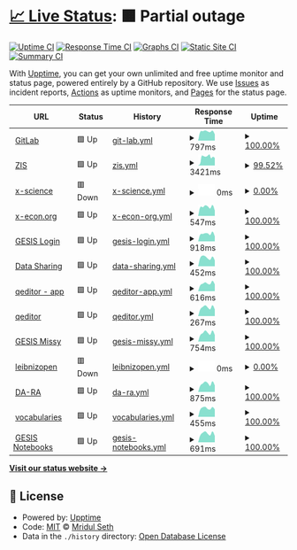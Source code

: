 # [📈 Live Status](https://GESISWTS.github.io/uptime): <!--live status--> **🟧 Partial outage**

[![Uptime CI](https://github.com/koj-co/upptime/workflows/Uptime%20CI/badge.svg)](https://github.com/koj-co/upptime/actions?query=workflow%3A%22Uptime+CI%22)
[![Response Time CI](https://github.com/koj-co/upptime/workflows/Response%20Time%20CI/badge.svg)](https://github.com/koj-co/upptime/actions?query=workflow%3A%22Response+Time+CI%22)
[![Graphs CI](https://github.com/koj-co/upptime/workflows/Graphs%20CI/badge.svg)](https://github.com/koj-co/upptime/actions?query=workflow%3A%22Graphs+CI%22)
[![Static Site CI](https://github.com/koj-co/upptime/workflows/Static%20Site%20CI/badge.svg)](https://github.com/koj-co/upptime/actions?query=workflow%3A%22Static+Site+CI%22)
[![Summary CI](https://github.com/koj-co/upptime/workflows/Summary%20CI/badge.svg)](https://github.com/koj-co/upptime/actions?query=workflow%3A%22Summary+CI%22)

With [Upptime](https://upptime.js.org), you can get your own unlimited and free uptime monitor and status page, powered entirely by a GitHub repository. We use [Issues](https://github.com/MridulS/test_status_page/issues) as incident reports, [Actions](https://github.com/MridulS/test_status_page/actions) as uptime monitors, and [Pages](https://MridulS.github.io/test_status_page) for the status page.

<!--start: status pages-->
<!-- This summary is generated by Upptime (https://github.com/upptime/upptime) -->
<!-- Do not edit this manually, your changes will be overwritten -->
<!-- prettier-ignore -->
| URL | Status | History | Response Time | Uptime |
| --- | ------ | ------- | ------------- | ------ |
| <img alt="" src="https://favicons.githubusercontent.com/git.gesis.org" height="13"> [GitLab](https://git.gesis.org) | 🟩 Up | [git-lab.yml](https://github.com/GESISWTS/uptime/commits/HEAD/history/git-lab.yml) | <details><summary><img alt="Response time graph" src="./graphs/git-lab/response-time-week.png" height="20"> 797ms</summary><br><a href="https://GESISWTS.github.io/uptime/history/git-lab"><img alt="Response time 735" src="https://img.shields.io/endpoint?url=https%3A%2F%2Fraw.githubusercontent.com%2FGESISWTS%2Fuptime%2FHEAD%2Fapi%2Fgit-lab%2Fresponse-time.json"></a><br><a href="https://GESISWTS.github.io/uptime/history/git-lab"><img alt="24-hour response time 555" src="https://img.shields.io/endpoint?url=https%3A%2F%2Fraw.githubusercontent.com%2FGESISWTS%2Fuptime%2FHEAD%2Fapi%2Fgit-lab%2Fresponse-time-day.json"></a><br><a href="https://GESISWTS.github.io/uptime/history/git-lab"><img alt="7-day response time 797" src="https://img.shields.io/endpoint?url=https%3A%2F%2Fraw.githubusercontent.com%2FGESISWTS%2Fuptime%2FHEAD%2Fapi%2Fgit-lab%2Fresponse-time-week.json"></a><br><a href="https://GESISWTS.github.io/uptime/history/git-lab"><img alt="30-day response time 797" src="https://img.shields.io/endpoint?url=https%3A%2F%2Fraw.githubusercontent.com%2FGESISWTS%2Fuptime%2FHEAD%2Fapi%2Fgit-lab%2Fresponse-time-month.json"></a><br><a href="https://GESISWTS.github.io/uptime/history/git-lab"><img alt="1-year response time 735" src="https://img.shields.io/endpoint?url=https%3A%2F%2Fraw.githubusercontent.com%2FGESISWTS%2Fuptime%2FHEAD%2Fapi%2Fgit-lab%2Fresponse-time-year.json"></a></details> | <details><summary><a href="https://GESISWTS.github.io/uptime/history/git-lab">100.00%</a></summary><a href="https://GESISWTS.github.io/uptime/history/git-lab"><img alt="All-time uptime 99.87%" src="https://img.shields.io/endpoint?url=https%3A%2F%2Fraw.githubusercontent.com%2FGESISWTS%2Fuptime%2FHEAD%2Fapi%2Fgit-lab%2Fuptime.json"></a><br><a href="https://GESISWTS.github.io/uptime/history/git-lab"><img alt="24-hour uptime 100.00%" src="https://img.shields.io/endpoint?url=https%3A%2F%2Fraw.githubusercontent.com%2FGESISWTS%2Fuptime%2FHEAD%2Fapi%2Fgit-lab%2Fuptime-day.json"></a><br><a href="https://GESISWTS.github.io/uptime/history/git-lab"><img alt="7-day uptime 100.00%" src="https://img.shields.io/endpoint?url=https%3A%2F%2Fraw.githubusercontent.com%2FGESISWTS%2Fuptime%2FHEAD%2Fapi%2Fgit-lab%2Fuptime-week.json"></a><br><a href="https://GESISWTS.github.io/uptime/history/git-lab"><img alt="30-day uptime 100.00%" src="https://img.shields.io/endpoint?url=https%3A%2F%2Fraw.githubusercontent.com%2FGESISWTS%2Fuptime%2FHEAD%2Fapi%2Fgit-lab%2Fuptime-month.json"></a><br><a href="https://GESISWTS.github.io/uptime/history/git-lab"><img alt="1-year uptime 99.87%" src="https://img.shields.io/endpoint?url=https%3A%2F%2Fraw.githubusercontent.com%2FGESISWTS%2Fuptime%2FHEAD%2Fapi%2Fgit-lab%2Fuptime-year.json"></a></details>
| <img alt="" src="https://favicons.githubusercontent.com/zis.gesis.org" height="13"> [ZIS](https://zis.gesis.org) | 🟩 Up | [zis.yml](https://github.com/GESISWTS/uptime/commits/HEAD/history/zis.yml) | <details><summary><img alt="Response time graph" src="./graphs/zis/response-time-week.png" height="20"> 3421ms</summary><br><a href="https://GESISWTS.github.io/uptime/history/zis"><img alt="Response time 2507" src="https://img.shields.io/endpoint?url=https%3A%2F%2Fraw.githubusercontent.com%2FGESISWTS%2Fuptime%2FHEAD%2Fapi%2Fzis%2Fresponse-time.json"></a><br><a href="https://GESISWTS.github.io/uptime/history/zis"><img alt="24-hour response time 3077" src="https://img.shields.io/endpoint?url=https%3A%2F%2Fraw.githubusercontent.com%2FGESISWTS%2Fuptime%2FHEAD%2Fapi%2Fzis%2Fresponse-time-day.json"></a><br><a href="https://GESISWTS.github.io/uptime/history/zis"><img alt="7-day response time 3421" src="https://img.shields.io/endpoint?url=https%3A%2F%2Fraw.githubusercontent.com%2FGESISWTS%2Fuptime%2FHEAD%2Fapi%2Fzis%2Fresponse-time-week.json"></a><br><a href="https://GESISWTS.github.io/uptime/history/zis"><img alt="30-day response time 3706" src="https://img.shields.io/endpoint?url=https%3A%2F%2Fraw.githubusercontent.com%2FGESISWTS%2Fuptime%2FHEAD%2Fapi%2Fzis%2Fresponse-time-month.json"></a><br><a href="https://GESISWTS.github.io/uptime/history/zis"><img alt="1-year response time 2555" src="https://img.shields.io/endpoint?url=https%3A%2F%2Fraw.githubusercontent.com%2FGESISWTS%2Fuptime%2FHEAD%2Fapi%2Fzis%2Fresponse-time-year.json"></a></details> | <details><summary><a href="https://GESISWTS.github.io/uptime/history/zis">99.52%</a></summary><a href="https://GESISWTS.github.io/uptime/history/zis"><img alt="All-time uptime 99.77%" src="https://img.shields.io/endpoint?url=https%3A%2F%2Fraw.githubusercontent.com%2FGESISWTS%2Fuptime%2FHEAD%2Fapi%2Fzis%2Fuptime.json"></a><br><a href="https://GESISWTS.github.io/uptime/history/zis"><img alt="24-hour uptime 96.65%" src="https://img.shields.io/endpoint?url=https%3A%2F%2Fraw.githubusercontent.com%2FGESISWTS%2Fuptime%2FHEAD%2Fapi%2Fzis%2Fuptime-day.json"></a><br><a href="https://GESISWTS.github.io/uptime/history/zis"><img alt="7-day uptime 99.52%" src="https://img.shields.io/endpoint?url=https%3A%2F%2Fraw.githubusercontent.com%2FGESISWTS%2Fuptime%2FHEAD%2Fapi%2Fzis%2Fuptime-week.json"></a><br><a href="https://GESISWTS.github.io/uptime/history/zis"><img alt="30-day uptime 99.82%" src="https://img.shields.io/endpoint?url=https%3A%2F%2Fraw.githubusercontent.com%2FGESISWTS%2Fuptime%2FHEAD%2Fapi%2Fzis%2Fuptime-month.json"></a><br><a href="https://GESISWTS.github.io/uptime/history/zis"><img alt="1-year uptime 99.76%" src="https://img.shields.io/endpoint?url=https%3A%2F%2Fraw.githubusercontent.com%2FGESISWTS%2Fuptime%2FHEAD%2Fapi%2Fzis%2Fuptime-year.json"></a></details>
| <img alt="" src="https://favicons.githubusercontent.com/www.x-science.org" height="13"> [x-science](https://www.x-science.org/xscience/#!Home) | 🟥 Down | [x-science.yml](https://github.com/GESISWTS/uptime/commits/HEAD/history/x-science.yml) | <details><summary><img alt="Response time graph" src="./graphs/x-science/response-time-week.png" height="20"> 0ms</summary><br><a href="https://GESISWTS.github.io/uptime/history/x-science"><img alt="Response time 478" src="https://img.shields.io/endpoint?url=https%3A%2F%2Fraw.githubusercontent.com%2FGESISWTS%2Fuptime%2FHEAD%2Fapi%2Fx-science%2Fresponse-time.json"></a><br><a href="https://GESISWTS.github.io/uptime/history/x-science"><img alt="24-hour response time 0" src="https://img.shields.io/endpoint?url=https%3A%2F%2Fraw.githubusercontent.com%2FGESISWTS%2Fuptime%2FHEAD%2Fapi%2Fx-science%2Fresponse-time-day.json"></a><br><a href="https://GESISWTS.github.io/uptime/history/x-science"><img alt="7-day response time 0" src="https://img.shields.io/endpoint?url=https%3A%2F%2Fraw.githubusercontent.com%2FGESISWTS%2Fuptime%2FHEAD%2Fapi%2Fx-science%2Fresponse-time-week.json"></a><br><a href="https://GESISWTS.github.io/uptime/history/x-science"><img alt="30-day response time 520" src="https://img.shields.io/endpoint?url=https%3A%2F%2Fraw.githubusercontent.com%2FGESISWTS%2Fuptime%2FHEAD%2Fapi%2Fx-science%2Fresponse-time-month.json"></a><br><a href="https://GESISWTS.github.io/uptime/history/x-science"><img alt="1-year response time 471" src="https://img.shields.io/endpoint?url=https%3A%2F%2Fraw.githubusercontent.com%2FGESISWTS%2Fuptime%2FHEAD%2Fapi%2Fx-science%2Fresponse-time-year.json"></a></details> | <details><summary><a href="https://GESISWTS.github.io/uptime/history/x-science">0.00%</a></summary><a href="https://GESISWTS.github.io/uptime/history/x-science"><img alt="All-time uptime 94.68%" src="https://img.shields.io/endpoint?url=https%3A%2F%2Fraw.githubusercontent.com%2FGESISWTS%2Fuptime%2FHEAD%2Fapi%2Fx-science%2Fuptime.json"></a><br><a href="https://GESISWTS.github.io/uptime/history/x-science"><img alt="24-hour uptime 0.00%" src="https://img.shields.io/endpoint?url=https%3A%2F%2Fraw.githubusercontent.com%2FGESISWTS%2Fuptime%2FHEAD%2Fapi%2Fx-science%2Fuptime-day.json"></a><br><a href="https://GESISWTS.github.io/uptime/history/x-science"><img alt="7-day uptime 0.00%" src="https://img.shields.io/endpoint?url=https%3A%2F%2Fraw.githubusercontent.com%2FGESISWTS%2Fuptime%2FHEAD%2Fapi%2Fx-science%2Fuptime-week.json"></a><br><a href="https://GESISWTS.github.io/uptime/history/x-science"><img alt="30-day uptime 36.84%" src="https://img.shields.io/endpoint?url=https%3A%2F%2Fraw.githubusercontent.com%2FGESISWTS%2Fuptime%2FHEAD%2Fapi%2Fx-science%2Fuptime-month.json"></a><br><a href="https://GESISWTS.github.io/uptime/history/x-science"><img alt="1-year uptime 94.38%" src="https://img.shields.io/endpoint?url=https%3A%2F%2Fraw.githubusercontent.com%2FGESISWTS%2Fuptime%2FHEAD%2Fapi%2Fx-science%2Fuptime-year.json"></a></details>
| <img alt="" src="https://favicons.githubusercontent.com/x-econ.org" height="13"> [x-econ.org](https://x-econ.org/xecon/#!Home) | 🟩 Up | [x-econ-org.yml](https://github.com/GESISWTS/uptime/commits/HEAD/history/x-econ-org.yml) | <details><summary><img alt="Response time graph" src="./graphs/x-econ-org/response-time-week.png" height="20"> 547ms</summary><br><a href="https://GESISWTS.github.io/uptime/history/x-econ-org"><img alt="Response time 487" src="https://img.shields.io/endpoint?url=https%3A%2F%2Fraw.githubusercontent.com%2FGESISWTS%2Fuptime%2FHEAD%2Fapi%2Fx-econ-org%2Fresponse-time.json"></a><br><a href="https://GESISWTS.github.io/uptime/history/x-econ-org"><img alt="24-hour response time 326" src="https://img.shields.io/endpoint?url=https%3A%2F%2Fraw.githubusercontent.com%2FGESISWTS%2Fuptime%2FHEAD%2Fapi%2Fx-econ-org%2Fresponse-time-day.json"></a><br><a href="https://GESISWTS.github.io/uptime/history/x-econ-org"><img alt="7-day response time 547" src="https://img.shields.io/endpoint?url=https%3A%2F%2Fraw.githubusercontent.com%2FGESISWTS%2Fuptime%2FHEAD%2Fapi%2Fx-econ-org%2Fresponse-time-week.json"></a><br><a href="https://GESISWTS.github.io/uptime/history/x-econ-org"><img alt="30-day response time 525" src="https://img.shields.io/endpoint?url=https%3A%2F%2Fraw.githubusercontent.com%2FGESISWTS%2Fuptime%2FHEAD%2Fapi%2Fx-econ-org%2Fresponse-time-month.json"></a><br><a href="https://GESISWTS.github.io/uptime/history/x-econ-org"><img alt="1-year response time 481" src="https://img.shields.io/endpoint?url=https%3A%2F%2Fraw.githubusercontent.com%2FGESISWTS%2Fuptime%2FHEAD%2Fapi%2Fx-econ-org%2Fresponse-time-year.json"></a></details> | <details><summary><a href="https://GESISWTS.github.io/uptime/history/x-econ-org">100.00%</a></summary><a href="https://GESISWTS.github.io/uptime/history/x-econ-org"><img alt="All-time uptime 99.97%" src="https://img.shields.io/endpoint?url=https%3A%2F%2Fraw.githubusercontent.com%2FGESISWTS%2Fuptime%2FHEAD%2Fapi%2Fx-econ-org%2Fuptime.json"></a><br><a href="https://GESISWTS.github.io/uptime/history/x-econ-org"><img alt="24-hour uptime 100.00%" src="https://img.shields.io/endpoint?url=https%3A%2F%2Fraw.githubusercontent.com%2FGESISWTS%2Fuptime%2FHEAD%2Fapi%2Fx-econ-org%2Fuptime-day.json"></a><br><a href="https://GESISWTS.github.io/uptime/history/x-econ-org"><img alt="7-day uptime 100.00%" src="https://img.shields.io/endpoint?url=https%3A%2F%2Fraw.githubusercontent.com%2FGESISWTS%2Fuptime%2FHEAD%2Fapi%2Fx-econ-org%2Fuptime-week.json"></a><br><a href="https://GESISWTS.github.io/uptime/history/x-econ-org"><img alt="30-day uptime 100.00%" src="https://img.shields.io/endpoint?url=https%3A%2F%2Fraw.githubusercontent.com%2FGESISWTS%2Fuptime%2FHEAD%2Fapi%2Fx-econ-org%2Fuptime-month.json"></a><br><a href="https://GESISWTS.github.io/uptime/history/x-econ-org"><img alt="1-year uptime 99.96%" src="https://img.shields.io/endpoint?url=https%3A%2F%2Fraw.githubusercontent.com%2FGESISWTS%2Fuptime%2FHEAD%2Fapi%2Fx-econ-org%2Fuptime-year.json"></a></details>
| <img alt="" src="https://favicons.githubusercontent.com/login.gesis.org" height="13"> [GESIS Login](https://login.gesis.org) | 🟩 Up | [gesis-login.yml](https://github.com/GESISWTS/uptime/commits/HEAD/history/gesis-login.yml) | <details><summary><img alt="Response time graph" src="./graphs/gesis-login/response-time-week.png" height="20"> 918ms</summary><br><a href="https://GESISWTS.github.io/uptime/history/gesis-login"><img alt="Response time 882" src="https://img.shields.io/endpoint?url=https%3A%2F%2Fraw.githubusercontent.com%2FGESISWTS%2Fuptime%2FHEAD%2Fapi%2Fgesis-login%2Fresponse-time.json"></a><br><a href="https://GESISWTS.github.io/uptime/history/gesis-login"><img alt="24-hour response time 613" src="https://img.shields.io/endpoint?url=https%3A%2F%2Fraw.githubusercontent.com%2FGESISWTS%2Fuptime%2FHEAD%2Fapi%2Fgesis-login%2Fresponse-time-day.json"></a><br><a href="https://GESISWTS.github.io/uptime/history/gesis-login"><img alt="7-day response time 918" src="https://img.shields.io/endpoint?url=https%3A%2F%2Fraw.githubusercontent.com%2FGESISWTS%2Fuptime%2FHEAD%2Fapi%2Fgesis-login%2Fresponse-time-week.json"></a><br><a href="https://GESISWTS.github.io/uptime/history/gesis-login"><img alt="30-day response time 874" src="https://img.shields.io/endpoint?url=https%3A%2F%2Fraw.githubusercontent.com%2FGESISWTS%2Fuptime%2FHEAD%2Fapi%2Fgesis-login%2Fresponse-time-month.json"></a><br><a href="https://GESISWTS.github.io/uptime/history/gesis-login"><img alt="1-year response time 878" src="https://img.shields.io/endpoint?url=https%3A%2F%2Fraw.githubusercontent.com%2FGESISWTS%2Fuptime%2FHEAD%2Fapi%2Fgesis-login%2Fresponse-time-year.json"></a></details> | <details><summary><a href="https://GESISWTS.github.io/uptime/history/gesis-login">100.00%</a></summary><a href="https://GESISWTS.github.io/uptime/history/gesis-login"><img alt="All-time uptime 98.78%" src="https://img.shields.io/endpoint?url=https%3A%2F%2Fraw.githubusercontent.com%2FGESISWTS%2Fuptime%2FHEAD%2Fapi%2Fgesis-login%2Fuptime.json"></a><br><a href="https://GESISWTS.github.io/uptime/history/gesis-login"><img alt="24-hour uptime 100.00%" src="https://img.shields.io/endpoint?url=https%3A%2F%2Fraw.githubusercontent.com%2FGESISWTS%2Fuptime%2FHEAD%2Fapi%2Fgesis-login%2Fuptime-day.json"></a><br><a href="https://GESISWTS.github.io/uptime/history/gesis-login"><img alt="7-day uptime 100.00%" src="https://img.shields.io/endpoint?url=https%3A%2F%2Fraw.githubusercontent.com%2FGESISWTS%2Fuptime%2FHEAD%2Fapi%2Fgesis-login%2Fuptime-week.json"></a><br><a href="https://GESISWTS.github.io/uptime/history/gesis-login"><img alt="30-day uptime 99.95%" src="https://img.shields.io/endpoint?url=https%3A%2F%2Fraw.githubusercontent.com%2FGESISWTS%2Fuptime%2FHEAD%2Fapi%2Fgesis-login%2Fuptime-month.json"></a><br><a href="https://GESISWTS.github.io/uptime/history/gesis-login"><img alt="1-year uptime 98.72%" src="https://img.shields.io/endpoint?url=https%3A%2F%2Fraw.githubusercontent.com%2FGESISWTS%2Fuptime%2FHEAD%2Fapi%2Fgesis-login%2Fuptime-year.json"></a></details>
| <img alt="" src="https://favicons.githubusercontent.com/data.gesis.org" height="13"> [Data Sharing](https://data.gesis.org/sharing/#!Home) | 🟩 Up | [data-sharing.yml](https://github.com/GESISWTS/uptime/commits/HEAD/history/data-sharing.yml) | <details><summary><img alt="Response time graph" src="./graphs/data-sharing/response-time-week.png" height="20"> 452ms</summary><br><a href="https://GESISWTS.github.io/uptime/history/data-sharing"><img alt="Response time 548" src="https://img.shields.io/endpoint?url=https%3A%2F%2Fraw.githubusercontent.com%2FGESISWTS%2Fuptime%2FHEAD%2Fapi%2Fdata-sharing%2Fresponse-time.json"></a><br><a href="https://GESISWTS.github.io/uptime/history/data-sharing"><img alt="24-hour response time 311" src="https://img.shields.io/endpoint?url=https%3A%2F%2Fraw.githubusercontent.com%2FGESISWTS%2Fuptime%2FHEAD%2Fapi%2Fdata-sharing%2Fresponse-time-day.json"></a><br><a href="https://GESISWTS.github.io/uptime/history/data-sharing"><img alt="7-day response time 452" src="https://img.shields.io/endpoint?url=https%3A%2F%2Fraw.githubusercontent.com%2FGESISWTS%2Fuptime%2FHEAD%2Fapi%2Fdata-sharing%2Fresponse-time-week.json"></a><br><a href="https://GESISWTS.github.io/uptime/history/data-sharing"><img alt="30-day response time 444" src="https://img.shields.io/endpoint?url=https%3A%2F%2Fraw.githubusercontent.com%2FGESISWTS%2Fuptime%2FHEAD%2Fapi%2Fdata-sharing%2Fresponse-time-month.json"></a><br><a href="https://GESISWTS.github.io/uptime/history/data-sharing"><img alt="1-year response time 538" src="https://img.shields.io/endpoint?url=https%3A%2F%2Fraw.githubusercontent.com%2FGESISWTS%2Fuptime%2FHEAD%2Fapi%2Fdata-sharing%2Fresponse-time-year.json"></a></details> | <details><summary><a href="https://GESISWTS.github.io/uptime/history/data-sharing">100.00%</a></summary><a href="https://GESISWTS.github.io/uptime/history/data-sharing"><img alt="All-time uptime 99.88%" src="https://img.shields.io/endpoint?url=https%3A%2F%2Fraw.githubusercontent.com%2FGESISWTS%2Fuptime%2FHEAD%2Fapi%2Fdata-sharing%2Fuptime.json"></a><br><a href="https://GESISWTS.github.io/uptime/history/data-sharing"><img alt="24-hour uptime 100.00%" src="https://img.shields.io/endpoint?url=https%3A%2F%2Fraw.githubusercontent.com%2FGESISWTS%2Fuptime%2FHEAD%2Fapi%2Fdata-sharing%2Fuptime-day.json"></a><br><a href="https://GESISWTS.github.io/uptime/history/data-sharing"><img alt="7-day uptime 100.00%" src="https://img.shields.io/endpoint?url=https%3A%2F%2Fraw.githubusercontent.com%2FGESISWTS%2Fuptime%2FHEAD%2Fapi%2Fdata-sharing%2Fuptime-week.json"></a><br><a href="https://GESISWTS.github.io/uptime/history/data-sharing"><img alt="30-day uptime 100.00%" src="https://img.shields.io/endpoint?url=https%3A%2F%2Fraw.githubusercontent.com%2FGESISWTS%2Fuptime%2FHEAD%2Fapi%2Fdata-sharing%2Fuptime-month.json"></a><br><a href="https://GESISWTS.github.io/uptime/history/data-sharing"><img alt="1-year uptime 99.87%" src="https://img.shields.io/endpoint?url=https%3A%2F%2Fraw.githubusercontent.com%2FGESISWTS%2Fuptime%2FHEAD%2Fapi%2Fdata-sharing%2Fuptime-year.json"></a></details>
| <img alt="" src="https://favicons.githubusercontent.com/multiweb.gesis.org" height="13"> [qeditor - app](https://multiweb.gesis.org/labs/apps/qeditor) | 🟩 Up | [qeditor-app.yml](https://github.com/GESISWTS/uptime/commits/HEAD/history/qeditor-app.yml) | <details><summary><img alt="Response time graph" src="./graphs/qeditor-app/response-time-week.png" height="20"> 616ms</summary><br><a href="https://GESISWTS.github.io/uptime/history/qeditor-app"><img alt="Response time 576" src="https://img.shields.io/endpoint?url=https%3A%2F%2Fraw.githubusercontent.com%2FGESISWTS%2Fuptime%2FHEAD%2Fapi%2Fqeditor-app%2Fresponse-time.json"></a><br><a href="https://GESISWTS.github.io/uptime/history/qeditor-app"><img alt="24-hour response time 542" src="https://img.shields.io/endpoint?url=https%3A%2F%2Fraw.githubusercontent.com%2FGESISWTS%2Fuptime%2FHEAD%2Fapi%2Fqeditor-app%2Fresponse-time-day.json"></a><br><a href="https://GESISWTS.github.io/uptime/history/qeditor-app"><img alt="7-day response time 616" src="https://img.shields.io/endpoint?url=https%3A%2F%2Fraw.githubusercontent.com%2FGESISWTS%2Fuptime%2FHEAD%2Fapi%2Fqeditor-app%2Fresponse-time-week.json"></a><br><a href="https://GESISWTS.github.io/uptime/history/qeditor-app"><img alt="30-day response time 602" src="https://img.shields.io/endpoint?url=https%3A%2F%2Fraw.githubusercontent.com%2FGESISWTS%2Fuptime%2FHEAD%2Fapi%2Fqeditor-app%2Fresponse-time-month.json"></a><br><a href="https://GESISWTS.github.io/uptime/history/qeditor-app"><img alt="1-year response time 570" src="https://img.shields.io/endpoint?url=https%3A%2F%2Fraw.githubusercontent.com%2FGESISWTS%2Fuptime%2FHEAD%2Fapi%2Fqeditor-app%2Fresponse-time-year.json"></a></details> | <details><summary><a href="https://GESISWTS.github.io/uptime/history/qeditor-app">100.00%</a></summary><a href="https://GESISWTS.github.io/uptime/history/qeditor-app"><img alt="All-time uptime 99.93%" src="https://img.shields.io/endpoint?url=https%3A%2F%2Fraw.githubusercontent.com%2FGESISWTS%2Fuptime%2FHEAD%2Fapi%2Fqeditor-app%2Fuptime.json"></a><br><a href="https://GESISWTS.github.io/uptime/history/qeditor-app"><img alt="24-hour uptime 100.00%" src="https://img.shields.io/endpoint?url=https%3A%2F%2Fraw.githubusercontent.com%2FGESISWTS%2Fuptime%2FHEAD%2Fapi%2Fqeditor-app%2Fuptime-day.json"></a><br><a href="https://GESISWTS.github.io/uptime/history/qeditor-app"><img alt="7-day uptime 100.00%" src="https://img.shields.io/endpoint?url=https%3A%2F%2Fraw.githubusercontent.com%2FGESISWTS%2Fuptime%2FHEAD%2Fapi%2Fqeditor-app%2Fuptime-week.json"></a><br><a href="https://GESISWTS.github.io/uptime/history/qeditor-app"><img alt="30-day uptime 100.00%" src="https://img.shields.io/endpoint?url=https%3A%2F%2Fraw.githubusercontent.com%2FGESISWTS%2Fuptime%2FHEAD%2Fapi%2Fqeditor-app%2Fuptime-month.json"></a><br><a href="https://GESISWTS.github.io/uptime/history/qeditor-app"><img alt="1-year uptime 99.93%" src="https://img.shields.io/endpoint?url=https%3A%2F%2Fraw.githubusercontent.com%2FGESISWTS%2Fuptime%2FHEAD%2Fapi%2Fqeditor-app%2Fuptime-year.json"></a></details>
| <img alt="" src="https://favicons.githubusercontent.com/multiweb.gesis.org" height="13"> [qeditor](https://multiweb.gesis.org/qeditor) | 🟩 Up | [qeditor.yml](https://github.com/GESISWTS/uptime/commits/HEAD/history/qeditor.yml) | <details><summary><img alt="Response time graph" src="./graphs/qeditor/response-time-week.png" height="20"> 267ms</summary><br><a href="https://GESISWTS.github.io/uptime/history/qeditor"><img alt="Response time 254" src="https://img.shields.io/endpoint?url=https%3A%2F%2Fraw.githubusercontent.com%2FGESISWTS%2Fuptime%2FHEAD%2Fapi%2Fqeditor%2Fresponse-time.json"></a><br><a href="https://GESISWTS.github.io/uptime/history/qeditor"><img alt="24-hour response time 204" src="https://img.shields.io/endpoint?url=https%3A%2F%2Fraw.githubusercontent.com%2FGESISWTS%2Fuptime%2FHEAD%2Fapi%2Fqeditor%2Fresponse-time-day.json"></a><br><a href="https://GESISWTS.github.io/uptime/history/qeditor"><img alt="7-day response time 267" src="https://img.shields.io/endpoint?url=https%3A%2F%2Fraw.githubusercontent.com%2FGESISWTS%2Fuptime%2FHEAD%2Fapi%2Fqeditor%2Fresponse-time-week.json"></a><br><a href="https://GESISWTS.github.io/uptime/history/qeditor"><img alt="30-day response time 257" src="https://img.shields.io/endpoint?url=https%3A%2F%2Fraw.githubusercontent.com%2FGESISWTS%2Fuptime%2FHEAD%2Fapi%2Fqeditor%2Fresponse-time-month.json"></a><br><a href="https://GESISWTS.github.io/uptime/history/qeditor"><img alt="1-year response time 252" src="https://img.shields.io/endpoint?url=https%3A%2F%2Fraw.githubusercontent.com%2FGESISWTS%2Fuptime%2FHEAD%2Fapi%2Fqeditor%2Fresponse-time-year.json"></a></details> | <details><summary><a href="https://GESISWTS.github.io/uptime/history/qeditor">100.00%</a></summary><a href="https://GESISWTS.github.io/uptime/history/qeditor"><img alt="All-time uptime 99.95%" src="https://img.shields.io/endpoint?url=https%3A%2F%2Fraw.githubusercontent.com%2FGESISWTS%2Fuptime%2FHEAD%2Fapi%2Fqeditor%2Fuptime.json"></a><br><a href="https://GESISWTS.github.io/uptime/history/qeditor"><img alt="24-hour uptime 100.00%" src="https://img.shields.io/endpoint?url=https%3A%2F%2Fraw.githubusercontent.com%2FGESISWTS%2Fuptime%2FHEAD%2Fapi%2Fqeditor%2Fuptime-day.json"></a><br><a href="https://GESISWTS.github.io/uptime/history/qeditor"><img alt="7-day uptime 100.00%" src="https://img.shields.io/endpoint?url=https%3A%2F%2Fraw.githubusercontent.com%2FGESISWTS%2Fuptime%2FHEAD%2Fapi%2Fqeditor%2Fuptime-week.json"></a><br><a href="https://GESISWTS.github.io/uptime/history/qeditor"><img alt="30-day uptime 100.00%" src="https://img.shields.io/endpoint?url=https%3A%2F%2Fraw.githubusercontent.com%2FGESISWTS%2Fuptime%2FHEAD%2Fapi%2Fqeditor%2Fuptime-month.json"></a><br><a href="https://GESISWTS.github.io/uptime/history/qeditor"><img alt="1-year uptime 99.95%" src="https://img.shields.io/endpoint?url=https%3A%2F%2Fraw.githubusercontent.com%2FGESISWTS%2Fuptime%2FHEAD%2Fapi%2Fqeditor%2Fuptime-year.json"></a></details>
| <img alt="" src="https://favicons.githubusercontent.com/www.gesis.org" height="13"> [GESIS Missy](https://www.gesis.org/missy) | 🟩 Up | [gesis-missy.yml](https://github.com/GESISWTS/uptime/commits/HEAD/history/gesis-missy.yml) | <details><summary><img alt="Response time graph" src="./graphs/gesis-missy/response-time-week.png" height="20"> 754ms</summary><br><a href="https://GESISWTS.github.io/uptime/history/gesis-missy"><img alt="Response time 725" src="https://img.shields.io/endpoint?url=https%3A%2F%2Fraw.githubusercontent.com%2FGESISWTS%2Fuptime%2FHEAD%2Fapi%2Fgesis-missy%2Fresponse-time.json"></a><br><a href="https://GESISWTS.github.io/uptime/history/gesis-missy"><img alt="24-hour response time 575" src="https://img.shields.io/endpoint?url=https%3A%2F%2Fraw.githubusercontent.com%2FGESISWTS%2Fuptime%2FHEAD%2Fapi%2Fgesis-missy%2Fresponse-time-day.json"></a><br><a href="https://GESISWTS.github.io/uptime/history/gesis-missy"><img alt="7-day response time 754" src="https://img.shields.io/endpoint?url=https%3A%2F%2Fraw.githubusercontent.com%2FGESISWTS%2Fuptime%2FHEAD%2Fapi%2Fgesis-missy%2Fresponse-time-week.json"></a><br><a href="https://GESISWTS.github.io/uptime/history/gesis-missy"><img alt="30-day response time 718" src="https://img.shields.io/endpoint?url=https%3A%2F%2Fraw.githubusercontent.com%2FGESISWTS%2Fuptime%2FHEAD%2Fapi%2Fgesis-missy%2Fresponse-time-month.json"></a><br><a href="https://GESISWTS.github.io/uptime/history/gesis-missy"><img alt="1-year response time 720" src="https://img.shields.io/endpoint?url=https%3A%2F%2Fraw.githubusercontent.com%2FGESISWTS%2Fuptime%2FHEAD%2Fapi%2Fgesis-missy%2Fresponse-time-year.json"></a></details> | <details><summary><a href="https://GESISWTS.github.io/uptime/history/gesis-missy">100.00%</a></summary><a href="https://GESISWTS.github.io/uptime/history/gesis-missy"><img alt="All-time uptime 99.86%" src="https://img.shields.io/endpoint?url=https%3A%2F%2Fraw.githubusercontent.com%2FGESISWTS%2Fuptime%2FHEAD%2Fapi%2Fgesis-missy%2Fuptime.json"></a><br><a href="https://GESISWTS.github.io/uptime/history/gesis-missy"><img alt="24-hour uptime 100.00%" src="https://img.shields.io/endpoint?url=https%3A%2F%2Fraw.githubusercontent.com%2FGESISWTS%2Fuptime%2FHEAD%2Fapi%2Fgesis-missy%2Fuptime-day.json"></a><br><a href="https://GESISWTS.github.io/uptime/history/gesis-missy"><img alt="7-day uptime 100.00%" src="https://img.shields.io/endpoint?url=https%3A%2F%2Fraw.githubusercontent.com%2FGESISWTS%2Fuptime%2FHEAD%2Fapi%2Fgesis-missy%2Fuptime-week.json"></a><br><a href="https://GESISWTS.github.io/uptime/history/gesis-missy"><img alt="30-day uptime 100.00%" src="https://img.shields.io/endpoint?url=https%3A%2F%2Fraw.githubusercontent.com%2FGESISWTS%2Fuptime%2FHEAD%2Fapi%2Fgesis-missy%2Fuptime-month.json"></a><br><a href="https://GESISWTS.github.io/uptime/history/gesis-missy"><img alt="1-year uptime 99.87%" src="https://img.shields.io/endpoint?url=https%3A%2F%2Fraw.githubusercontent.com%2FGESISWTS%2Fuptime%2FHEAD%2Fapi%2Fgesis-missy%2Fuptime-year.json"></a></details>
| <img alt="" src="https://favicons.githubusercontent.com/www.leibnizopen.de" height="13"> [leibnizopen](http://www.leibnizopen.de/suche/handle/document/113707) | 🟥 Down | [leibnizopen.yml](https://github.com/GESISWTS/uptime/commits/HEAD/history/leibnizopen.yml) | <details><summary><img alt="Response time graph" src="./graphs/leibnizopen/response-time-week.png" height="20"> 0ms</summary><br><a href="https://GESISWTS.github.io/uptime/history/leibnizopen"><img alt="Response time 690" src="https://img.shields.io/endpoint?url=https%3A%2F%2Fraw.githubusercontent.com%2FGESISWTS%2Fuptime%2FHEAD%2Fapi%2Fleibnizopen%2Fresponse-time.json"></a><br><a href="https://GESISWTS.github.io/uptime/history/leibnizopen"><img alt="24-hour response time 0" src="https://img.shields.io/endpoint?url=https%3A%2F%2Fraw.githubusercontent.com%2FGESISWTS%2Fuptime%2FHEAD%2Fapi%2Fleibnizopen%2Fresponse-time-day.json"></a><br><a href="https://GESISWTS.github.io/uptime/history/leibnizopen"><img alt="7-day response time 0" src="https://img.shields.io/endpoint?url=https%3A%2F%2Fraw.githubusercontent.com%2FGESISWTS%2Fuptime%2FHEAD%2Fapi%2Fleibnizopen%2Fresponse-time-week.json"></a><br><a href="https://GESISWTS.github.io/uptime/history/leibnizopen"><img alt="30-day response time 0" src="https://img.shields.io/endpoint?url=https%3A%2F%2Fraw.githubusercontent.com%2FGESISWTS%2Fuptime%2FHEAD%2Fapi%2Fleibnizopen%2Fresponse-time-month.json"></a><br><a href="https://GESISWTS.github.io/uptime/history/leibnizopen"><img alt="1-year response time 678" src="https://img.shields.io/endpoint?url=https%3A%2F%2Fraw.githubusercontent.com%2FGESISWTS%2Fuptime%2FHEAD%2Fapi%2Fleibnizopen%2Fresponse-time-year.json"></a></details> | <details><summary><a href="https://GESISWTS.github.io/uptime/history/leibnizopen">0.00%</a></summary><a href="https://GESISWTS.github.io/uptime/history/leibnizopen"><img alt="All-time uptime 64.84%" src="https://img.shields.io/endpoint?url=https%3A%2F%2Fraw.githubusercontent.com%2FGESISWTS%2Fuptime%2FHEAD%2Fapi%2Fleibnizopen%2Fuptime.json"></a><br><a href="https://GESISWTS.github.io/uptime/history/leibnizopen"><img alt="24-hour uptime 0.00%" src="https://img.shields.io/endpoint?url=https%3A%2F%2Fraw.githubusercontent.com%2FGESISWTS%2Fuptime%2FHEAD%2Fapi%2Fleibnizopen%2Fuptime-day.json"></a><br><a href="https://GESISWTS.github.io/uptime/history/leibnizopen"><img alt="7-day uptime 0.00%" src="https://img.shields.io/endpoint?url=https%3A%2F%2Fraw.githubusercontent.com%2FGESISWTS%2Fuptime%2FHEAD%2Fapi%2Fleibnizopen%2Fuptime-week.json"></a><br><a href="https://GESISWTS.github.io/uptime/history/leibnizopen"><img alt="30-day uptime 0.00%" src="https://img.shields.io/endpoint?url=https%3A%2F%2Fraw.githubusercontent.com%2FGESISWTS%2Fuptime%2FHEAD%2Fapi%2Fleibnizopen%2Fuptime-month.json"></a><br><a href="https://GESISWTS.github.io/uptime/history/leibnizopen"><img alt="1-year uptime 62.90%" src="https://img.shields.io/endpoint?url=https%3A%2F%2Fraw.githubusercontent.com%2FGESISWTS%2Fuptime%2FHEAD%2Fapi%2Fleibnizopen%2Fuptime-year.json"></a></details>
| <img alt="" src="https://favicons.githubusercontent.com/www.da-ra.de" height="13"> [DA-RA](https://www.da-ra.de/dara/mydara) | 🟩 Up | [da-ra.yml](https://github.com/GESISWTS/uptime/commits/HEAD/history/da-ra.yml) | <details><summary><img alt="Response time graph" src="./graphs/da-ra/response-time-week.png" height="20"> 875ms</summary><br><a href="https://GESISWTS.github.io/uptime/history/da-ra"><img alt="Response time 1034" src="https://img.shields.io/endpoint?url=https%3A%2F%2Fraw.githubusercontent.com%2FGESISWTS%2Fuptime%2FHEAD%2Fapi%2Fda-ra%2Fresponse-time.json"></a><br><a href="https://GESISWTS.github.io/uptime/history/da-ra"><img alt="24-hour response time 684" src="https://img.shields.io/endpoint?url=https%3A%2F%2Fraw.githubusercontent.com%2FGESISWTS%2Fuptime%2FHEAD%2Fapi%2Fda-ra%2Fresponse-time-day.json"></a><br><a href="https://GESISWTS.github.io/uptime/history/da-ra"><img alt="7-day response time 875" src="https://img.shields.io/endpoint?url=https%3A%2F%2Fraw.githubusercontent.com%2FGESISWTS%2Fuptime%2FHEAD%2Fapi%2Fda-ra%2Fresponse-time-week.json"></a><br><a href="https://GESISWTS.github.io/uptime/history/da-ra"><img alt="30-day response time 827" src="https://img.shields.io/endpoint?url=https%3A%2F%2Fraw.githubusercontent.com%2FGESISWTS%2Fuptime%2FHEAD%2Fapi%2Fda-ra%2Fresponse-time-month.json"></a><br><a href="https://GESISWTS.github.io/uptime/history/da-ra"><img alt="1-year response time 925" src="https://img.shields.io/endpoint?url=https%3A%2F%2Fraw.githubusercontent.com%2FGESISWTS%2Fuptime%2FHEAD%2Fapi%2Fda-ra%2Fresponse-time-year.json"></a></details> | <details><summary><a href="https://GESISWTS.github.io/uptime/history/da-ra">100.00%</a></summary><a href="https://GESISWTS.github.io/uptime/history/da-ra"><img alt="All-time uptime 99.95%" src="https://img.shields.io/endpoint?url=https%3A%2F%2Fraw.githubusercontent.com%2FGESISWTS%2Fuptime%2FHEAD%2Fapi%2Fda-ra%2Fuptime.json"></a><br><a href="https://GESISWTS.github.io/uptime/history/da-ra"><img alt="24-hour uptime 100.00%" src="https://img.shields.io/endpoint?url=https%3A%2F%2Fraw.githubusercontent.com%2FGESISWTS%2Fuptime%2FHEAD%2Fapi%2Fda-ra%2Fuptime-day.json"></a><br><a href="https://GESISWTS.github.io/uptime/history/da-ra"><img alt="7-day uptime 100.00%" src="https://img.shields.io/endpoint?url=https%3A%2F%2Fraw.githubusercontent.com%2FGESISWTS%2Fuptime%2FHEAD%2Fapi%2Fda-ra%2Fuptime-week.json"></a><br><a href="https://GESISWTS.github.io/uptime/history/da-ra"><img alt="30-day uptime 100.00%" src="https://img.shields.io/endpoint?url=https%3A%2F%2Fraw.githubusercontent.com%2FGESISWTS%2Fuptime%2FHEAD%2Fapi%2Fda-ra%2Fuptime-month.json"></a><br><a href="https://GESISWTS.github.io/uptime/history/da-ra"><img alt="1-year uptime 99.95%" src="https://img.shields.io/endpoint?url=https%3A%2F%2Fraw.githubusercontent.com%2FGESISWTS%2Fuptime%2FHEAD%2Fapi%2Fda-ra%2Fuptime-year.json"></a></details>
| <img alt="" src="https://favicons.githubusercontent.com/vocabularies.cessda.eu" height="13"> [vocabularies](https://vocabularies.cessda.eu) | 🟩 Up | [vocabularies.yml](https://github.com/GESISWTS/uptime/commits/HEAD/history/vocabularies.yml) | <details><summary><img alt="Response time graph" src="./graphs/vocabularies/response-time-week.png" height="20"> 455ms</summary><br><a href="https://GESISWTS.github.io/uptime/history/vocabularies"><img alt="Response time 444" src="https://img.shields.io/endpoint?url=https%3A%2F%2Fraw.githubusercontent.com%2FGESISWTS%2Fuptime%2FHEAD%2Fapi%2Fvocabularies%2Fresponse-time.json"></a><br><a href="https://GESISWTS.github.io/uptime/history/vocabularies"><img alt="24-hour response time 397" src="https://img.shields.io/endpoint?url=https%3A%2F%2Fraw.githubusercontent.com%2FGESISWTS%2Fuptime%2FHEAD%2Fapi%2Fvocabularies%2Fresponse-time-day.json"></a><br><a href="https://GESISWTS.github.io/uptime/history/vocabularies"><img alt="7-day response time 455" src="https://img.shields.io/endpoint?url=https%3A%2F%2Fraw.githubusercontent.com%2FGESISWTS%2Fuptime%2FHEAD%2Fapi%2Fvocabularies%2Fresponse-time-week.json"></a><br><a href="https://GESISWTS.github.io/uptime/history/vocabularies"><img alt="30-day response time 399" src="https://img.shields.io/endpoint?url=https%3A%2F%2Fraw.githubusercontent.com%2FGESISWTS%2Fuptime%2FHEAD%2Fapi%2Fvocabularies%2Fresponse-time-month.json"></a><br><a href="https://GESISWTS.github.io/uptime/history/vocabularies"><img alt="1-year response time 439" src="https://img.shields.io/endpoint?url=https%3A%2F%2Fraw.githubusercontent.com%2FGESISWTS%2Fuptime%2FHEAD%2Fapi%2Fvocabularies%2Fresponse-time-year.json"></a></details> | <details><summary><a href="https://GESISWTS.github.io/uptime/history/vocabularies">100.00%</a></summary><a href="https://GESISWTS.github.io/uptime/history/vocabularies"><img alt="All-time uptime 99.98%" src="https://img.shields.io/endpoint?url=https%3A%2F%2Fraw.githubusercontent.com%2FGESISWTS%2Fuptime%2FHEAD%2Fapi%2Fvocabularies%2Fuptime.json"></a><br><a href="https://GESISWTS.github.io/uptime/history/vocabularies"><img alt="24-hour uptime 100.00%" src="https://img.shields.io/endpoint?url=https%3A%2F%2Fraw.githubusercontent.com%2FGESISWTS%2Fuptime%2FHEAD%2Fapi%2Fvocabularies%2Fuptime-day.json"></a><br><a href="https://GESISWTS.github.io/uptime/history/vocabularies"><img alt="7-day uptime 100.00%" src="https://img.shields.io/endpoint?url=https%3A%2F%2Fraw.githubusercontent.com%2FGESISWTS%2Fuptime%2FHEAD%2Fapi%2Fvocabularies%2Fuptime-week.json"></a><br><a href="https://GESISWTS.github.io/uptime/history/vocabularies"><img alt="30-day uptime 100.00%" src="https://img.shields.io/endpoint?url=https%3A%2F%2Fraw.githubusercontent.com%2FGESISWTS%2Fuptime%2FHEAD%2Fapi%2Fvocabularies%2Fuptime-month.json"></a><br><a href="https://GESISWTS.github.io/uptime/history/vocabularies"><img alt="1-year uptime 100.00%" src="https://img.shields.io/endpoint?url=https%3A%2F%2Fraw.githubusercontent.com%2FGESISWTS%2Fuptime%2FHEAD%2Fapi%2Fvocabularies%2Fuptime-year.json"></a></details>
| <img alt="" src="https://favicons.githubusercontent.com/notebooks.gesis.org" height="13"> [GESIS Notebooks](https://notebooks.gesis.org) | 🟩 Up | [gesis-notebooks.yml](https://github.com/GESISWTS/uptime/commits/HEAD/history/gesis-notebooks.yml) | <details><summary><img alt="Response time graph" src="./graphs/gesis-notebooks/response-time-week.png" height="20"> 691ms</summary><br><a href="https://GESISWTS.github.io/uptime/history/gesis-notebooks"><img alt="Response time 1114" src="https://img.shields.io/endpoint?url=https%3A%2F%2Fraw.githubusercontent.com%2FGESISWTS%2Fuptime%2FHEAD%2Fapi%2Fgesis-notebooks%2Fresponse-time.json"></a><br><a href="https://GESISWTS.github.io/uptime/history/gesis-notebooks"><img alt="24-hour response time 501" src="https://img.shields.io/endpoint?url=https%3A%2F%2Fraw.githubusercontent.com%2FGESISWTS%2Fuptime%2FHEAD%2Fapi%2Fgesis-notebooks%2Fresponse-time-day.json"></a><br><a href="https://GESISWTS.github.io/uptime/history/gesis-notebooks"><img alt="7-day response time 691" src="https://img.shields.io/endpoint?url=https%3A%2F%2Fraw.githubusercontent.com%2FGESISWTS%2Fuptime%2FHEAD%2Fapi%2Fgesis-notebooks%2Fresponse-time-week.json"></a><br><a href="https://GESISWTS.github.io/uptime/history/gesis-notebooks"><img alt="30-day response time 625" src="https://img.shields.io/endpoint?url=https%3A%2F%2Fraw.githubusercontent.com%2FGESISWTS%2Fuptime%2FHEAD%2Fapi%2Fgesis-notebooks%2Fresponse-time-month.json"></a><br><a href="https://GESISWTS.github.io/uptime/history/gesis-notebooks"><img alt="1-year response time 1112" src="https://img.shields.io/endpoint?url=https%3A%2F%2Fraw.githubusercontent.com%2FGESISWTS%2Fuptime%2FHEAD%2Fapi%2Fgesis-notebooks%2Fresponse-time-year.json"></a></details> | <details><summary><a href="https://GESISWTS.github.io/uptime/history/gesis-notebooks">100.00%</a></summary><a href="https://GESISWTS.github.io/uptime/history/gesis-notebooks"><img alt="All-time uptime 99.71%" src="https://img.shields.io/endpoint?url=https%3A%2F%2Fraw.githubusercontent.com%2FGESISWTS%2Fuptime%2FHEAD%2Fapi%2Fgesis-notebooks%2Fuptime.json"></a><br><a href="https://GESISWTS.github.io/uptime/history/gesis-notebooks"><img alt="24-hour uptime 100.00%" src="https://img.shields.io/endpoint?url=https%3A%2F%2Fraw.githubusercontent.com%2FGESISWTS%2Fuptime%2FHEAD%2Fapi%2Fgesis-notebooks%2Fuptime-day.json"></a><br><a href="https://GESISWTS.github.io/uptime/history/gesis-notebooks"><img alt="7-day uptime 100.00%" src="https://img.shields.io/endpoint?url=https%3A%2F%2Fraw.githubusercontent.com%2FGESISWTS%2Fuptime%2FHEAD%2Fapi%2Fgesis-notebooks%2Fuptime-week.json"></a><br><a href="https://GESISWTS.github.io/uptime/history/gesis-notebooks"><img alt="30-day uptime 100.00%" src="https://img.shields.io/endpoint?url=https%3A%2F%2Fraw.githubusercontent.com%2FGESISWTS%2Fuptime%2FHEAD%2Fapi%2Fgesis-notebooks%2Fuptime-month.json"></a><br><a href="https://GESISWTS.github.io/uptime/history/gesis-notebooks"><img alt="1-year uptime 99.70%" src="https://img.shields.io/endpoint?url=https%3A%2F%2Fraw.githubusercontent.com%2FGESISWTS%2Fuptime%2FHEAD%2Fapi%2Fgesis-notebooks%2Fuptime-year.json"></a></details>

<!--end: status pages-->

[**Visit our status website →**](https://gesiswts.github.io/uptime)

## 📄 License

- Powered by: [Upptime](https://github.com/upptime/upptime)
- Code: [MIT](./LICENSE) © [Mridul Seth](mriduls.github.io)
- Data in the `./history` directory: [Open Database License](https://opendatacommons.org/licenses/odbl/1-0/)
